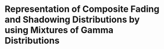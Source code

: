 # Representation of Composite Fading and Shadowing Distributions by using Mixtures of Gamma Distributions